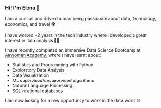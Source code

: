 ### Hi! I'm Elena  👋

I am a curious and driven human being passionate about data, technology, economics, and travel 🌍

I have worked +2 years in the tech industry where I developed a great interest in data analysis 👩‍💻 

I have recently completed an immersive Data Science Bootcamp at [AllWomen Academy](https://www.allwomen.tech/), where I have learnt about:
- Statistics and Programming with Python
- Exploratory Data Analysis
- Data Visualization
- ML supervised/unsupervised algorithms
- Natural Language Processing
- SQL relational databases  


I am now looking for a new opportunity to work in the data world 🌐

